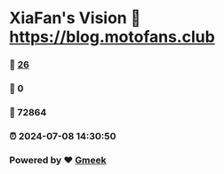 # XiaFan's Vision :link: https://blog.motofans.club 
### :page_facing_up: [26](https://blog.motofans.club/tag.html) 
### :speech_balloon: 0 
### :hibiscus: 72864 
### :alarm_clock: 2024-07-08 14:30:50 
### Powered by :heart: [Gmeek](https://github.com/Meekdai/Gmeek)
